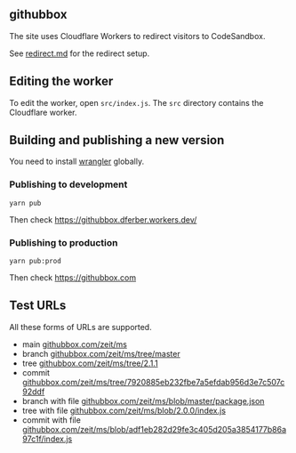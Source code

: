 ## githubbox

The site uses Cloudflare Workers to redirect visitors to CodeSandbox.

See [redirect.md](./redirect.md) for the redirect setup.

## Editing the worker

To edit the worker, open `src/index.js`.
The `src` directory contains the Cloudflare worker.

## Building and publishing a new version

You need to install [wrangler](https://github.com/cloudflare/wrangler) globally.

### Publishing to development

```
yarn pub
```

Then check https://githubbox.dferber.workers.dev/

### Publishing to production

```
yarn pub:prod
```

Then check https://githubbox.com

## Test URLs

All these forms of URLs are supported.

- main [githubbox.com/zeit/ms](https://githubbox.com/zeit/ms)
- branch [githubbox.com/zeit/ms/tree/master](https://githubbox.com/zeit/ms/tree/master)
- tree [githubbox.com/zeit/ms/tree/2.1.1](https://githubbox.com/zeit/ms/tree/2.1.1)
- commit [githubbox.com/zeit/ms/tree/7920885eb232fbe7a5efdab956d3e7c507c92ddf](https://githubbox.com/zeit/ms/tree/7920885eb232fbe7a5efdab956d3e7c507c92ddf)
- branch with file [githubbox.com/zeit/ms/blob/master/package.json](https://githubbox.com/zeit/ms/blob/master/package.json)
- tree with file [githubbox.com/zeit/ms/blob/2.0.0/index.js](https://githubbox.com/zeit/ms/blob/2.0.0/index.js)
- commit with file [githubbox.com/zeit/ms/blob/adf1eb282d29fe3c405d205a3854177b86a97c1f/index.js](https://githubbox.com/zeit/ms/blob/adf1eb282d29fe3c405d205a3854177b86a97c1f/index.js)

